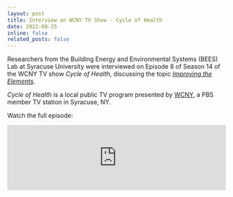 ```yaml
---
layout: post
title: Interview on WCNY TV Show - Cycle of Health
date: 2022-08-25
inline: false
related_posts: false
---
```


Researchers from the Building Energy and Environmental Systems (BEES) Lab at Syracuse University were interviewed on Episode 8 of Season 14 of the WCNY TV show *Cycle of Health*, discussing the topic *[Improving the Elements](https://video.wcny.org/video/improving-the-elements-vhe03q/)*.

*Cycle of Health* is a local public TV program presented by [WCNY](http://www.wcny.org/), a PBS member TV station in Syracuse, NY.

Watch the full episode:

<iframe src="https://player.pbs.org/viralplayer/3070931305/" allowfullscreen allow="encrypted-media" style="width:100%; height:auto; border: 0;"></iframe>